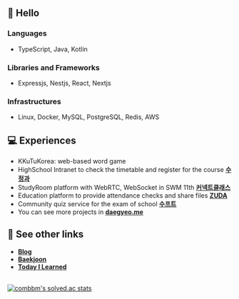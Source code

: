 ## 👋 Hello

### Languages
- TypeScript, Java, Kotlin
### Libraries and Frameworks
- Expressjs, Nestjs, React, Nextjs
### Infrastructures
- Linux, Docker, MySQL, PostgreSQL, Redis, AWS

## 💻 Experiences

- KKuTuKorea: web-based word game
- HighSchool Intranet to check the timetable and register for the course **[수정과](https://github.com/swjb-sinamon/)**
- StudyRoom platform with WebRTC, WebSocket in SWM 11th **[커넥트클래스](https://github.com/real-compacted-developer/connect-class/)**
- Education platform to provide attendance checks and share files **[ZUDA](https://github.com/zzuda/)**
- Community quiz service for the exam of school **[수프트](https://github.com/swsuft/)**
- You can see more projects in **[daegyeo.me](https://daegyeo.me?utm_source=github&utm_medium=readme&utm_campaign=github_readme)**

## 🔗 See other links

- **[Blog](https://blog.daegyeo.me/)**
- **[Baekjoon](https://www.acmicpc.net/user/combbm)**
- **[Today I Learned](https://til.skylightqp.kr)**

<br />
<a href="https://solved.ac/combbm" target="_blank">
  <img src="https://github-readme-solvedac.hyp3rflow.vercel.app/api/?handle=combbm" alt="combbm's solved.ac stats" />
</a>
